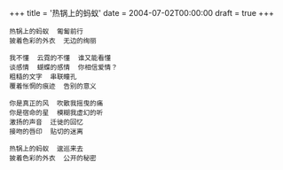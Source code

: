 +++
title = '热锅上的蚂蚁'
date = 2004-07-02T00:00:00
draft = true
+++

```text
热锅上的蚂蚁  匍匐前行
披着色彩的外衣  无边的绚丽

我不懂  云霓的不懂  谁又能看懂
谈感情  蝴蝶的感情  你相信爱情？
粗糙的文字  串联瞳孔
覆着怅惘的痕迹  告别的意义

你是真正的风  吹散我摇曳的痛
你是宿命的星  模糊我虚幻的听
激扬的声音  迁徙的回忆
接吻的唇印  贴切的迷离

热锅上的蚂蚁  逡巡来去
披着色彩的外衣  公开的秘密
```
